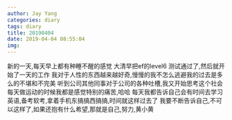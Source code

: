 ```yaml
---
author: Jay Yang
categories: diary
tags: diary
title: 20190404
date: 2019-04-04 08:55:04
img:
---
```


新的一天,每天早上都有种睡不醒的感觉
大清早把ef的level6 测试通过了,然后就开始了一天的工作
我对于人性的东西越来越好奇,慢慢的我不怎么逃避我的过去是多么的不堪和不完美
听到公司其他同事对于公司的各种吐槽,我又开始思考这个社会
每天做运动的时候我都是感觉特别的痛苦,哈哈
每天我都告诉自己会有时间去学习英语,备考软考,拿着手机东搞搞西搞搞,时间就这样过去了
我要不断告诉自己,不可以这样了,如果还抱有什么希望,那就是自己,努力,黄小黄
